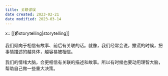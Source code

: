 ```yaml
---
title: 关联谬误
date created: 2023-02-21
date modified: 2023-03-14
---
```


x:: [[📹storytelling|storytelling]]  

我们倾向于相信有故事、前后有关联的话。就像，我们经常会说，撒谎的时候，把事情描述的越具体，越容易被相信。

我们的情绪大脑，会更相信有关联的描述和故事。所以有时候也要动用理智大脑，帮助自己做一些重大决策。
